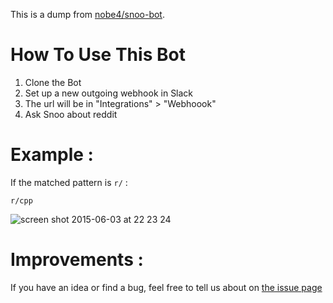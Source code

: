 This is a dump from [nobe4/snoo-bot](https://api.blockspring.com/nobe4/snoo-bot).

# How To Use This Bot

1. Clone the Bot
2. Set up a new outgoing webhook in Slack
3. The url will be in "Integrations" > "Webhoook"
4. Ask Snoo about reddit

# Example : 
If the matched pattern is `r/` :

`r/cpp`

![screen shot 2015-06-03 at 22 23 24](https://cloud.githubusercontent.com/assets/2452791/7978657/0efdeee4-0a98-11e5-93b7-fb1f5069ffd9.png)

# Improvements :
If you have an idea or find a bug, feel free to tell us about on [the issue page](https://github.com/nobe4/SnooBot/issues)
